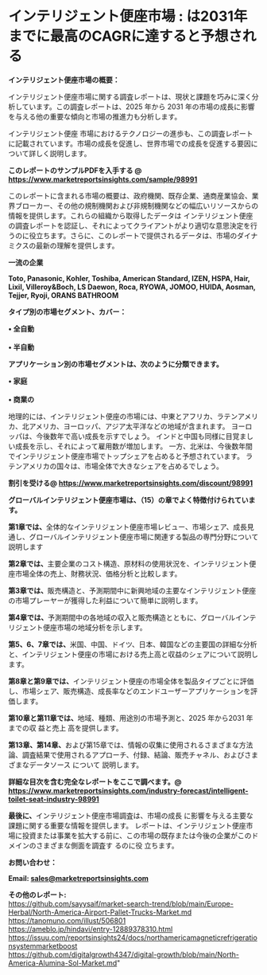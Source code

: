 # インテリジェント便座市場 : は2031年までに最高のCAGRに達すると予想される

<strong><b>インテリジェント便座市場の概要：</b></strong>

インテリジェント便座市場に関する調査レポートは、現状と課題を巧みに深く分析しています。この調査レポートは、2025 年から 2031 年の市場の成長に影響を与える他の重要な傾向と市場の推進力も分析します。

インテリジェント便座 市場におけるテクノロジーの進歩も、この調査レポートに記載されています。市場の成長を促進し、世界市場での成長を促進する要因について詳しく説明します。

<strong>このレポートのサンプルPDFを入手する @ <a href=https://www.marketreportsinsights.com/sample/98991>https://www.marketreportsinsights.com/sample/98991</a></strong>

このレポートに含まれる市場の概要は、政府機関、既存企業、通商産業協会、業界ブローカー、その他の規制機関および非規制機関などの幅広いリソースからの情報を提供します。これらの組織から取得したデータは インテリジェント便座 の調査レポートを認証し、それによってクライアントがより適切な意思決定を行うのに役立ちます。さらに、このレポートで提供されるデータは、市場のダイナミクスの最新の理解を提供します。

<strong>一流の企業</strong>

<strong><b>Toto, Panasonic, Kohler, Toshiba, American Standard, IZEN, HSPA, Hair, Lixil, Villeroy&Boch, LS Daewon, Roca, RYOWA, JOMOO, HUIDA, Aosman, Tejjer, Ryoji, ORANS BATHROOM</b></strong>

<strong><b>タイプ別の市場セグメント、カバー：</b></strong>

<strong>• 全自動<br><br>• 半自動</strong>

<strong><b>アプリケーション別の市場セグメントは、次のように分類できます。</b></strong>

<strong>• 家庭<br><br>• 商業の</strong>

 地理的には、インテリジェント便座の市場には、中東とアフリカ、ラテンアメリカ、北アメリカ、ヨーロッパ、アジア太平洋などの地域が含まれます。 ヨーロッパは、今後数年で高い成長を示すでしょう。 インドと中国も同様に目覚ましい成長を示し、それによって雇用数が増加します。 一方、北米は、今後数年間でインテリジェント便座市場でトップシェアを占めると予想されています。 ラテンアメリカの国々は、市場全体で大きなシェアを占めるでしょう。

<strong>割引を受ける@ <a href=https://www.marketreportsinsights.com/discount/98991>https://www.marketreportsinsights.com/discount/98991</a></strong>

<strong><b>グローバルインテリジェント便座市場は、（15）の章でよく特徴付けられています。</b></strong>

<strong><b>第</b></strong><strong><b>1章では、</b></strong>全体的なインテリジェント便座市場レビュー、市場シェア、成長見通し、グローバルインテリジェント便座市場に関連する製品の専門分野について説明します

<strong><b>第2章では、</b></strong>主要企業のコスト構造、原材料の使用状況を、インテリジェント便座市場全体の売上、財務状況、価格分析と比較します。

<strong><b>第3章では、</b></strong>販売構造と、予測期間中に新興地域の主要なインテリジェント便座の市場プレーヤーが獲得した利益について簡単に説明します。

<strong><b>第4章では、</b></strong>予測期間中の各地域の収入と販売構造とともに、グローバルインテリジェント便座市場の地域分析を示します。

<strong><b>第5、6、7章では、</b></strong>米国、中国、ドイツ、日本、韓国などの主要国の詳細な分析と、インテリジェント便座の市場における売上高と収益のシェアについて説明します。

<strong><b>第8章と第9章では、</b></strong>インテリジェント便座の市場全体を製品タイプごとに評価し、市場シェア、販売構造、成長率などのエンドユーザーアプリケーションを評価します。

<strong><b>第10章と第11章では、</b></strong>地域、種類、用途別の市場予測と、2025 年から2031 年までの収 益と売上 高を提供します。

<strong><b>第13章、第14章、</b></strong>および第15章では、情報の収集に使用されるさまざまな方法論、調査結果で使用されるアプローチ、付録、結論、販売チャネル、およびさまざまなデータソース について 説明します。

<strong>詳細な目次を含む完全なレポートをここで調べます。@ <a href=https://www.marketreportsinsights.com/industry-forecast/intelligent-toilet-seat-industry-98991>https://www.marketreportsinsights.com/industry-forecast/intelligent-toilet-seat-industry-98991</a></strong>

<strong><b>最後に、</b></strong>インテリジェント便座市場調査は、市場の成長 に影響を</a>与える主要な課題に関する重要な情報を提供します。 レポートは、インテリジェント便座市場に投資または事業を拡大する前に、この市場の既存または今後の企業がこのドメインのさまざまな側面を調査す るのに役 立ちます。

<strong><b>お問い合わせ：</b></strong>

<strong>Email: </strong><a href=mailto:sales@marketreportsinsights.com><strong>sales@marketreportsinsights.com</strong></a>

<strong>その他のレポート:</strong>
<br>
<a href=https://github.com/sayysaif/market-search-trend/blob/main/Europe-Herbal/North-America-Airport-Pallet-Trucks-Market.md>https://github.com/sayysaif/market-search-trend/blob/main/Europe-Herbal/North-America-Airport-Pallet-Trucks-Market.md</a>
<br>
<a href=https://tanomuno.com/illust/506801>https://tanomuno.com/illust/506801</a>
<br>
<a href=https://ameblo.jp/hindavi/entry-12889378310.html>https://ameblo.jp/hindavi/entry-12889378310.html</a>
<br>
<a href=https://issuu.com/reportsinsights24/docs/northamericamagneticrefrigerationsystemmarketboost>https://issuu.com/reportsinsights24/docs/northamericamagneticrefrigerationsystemmarketboost</a>
<br>
<a href=https://github.com/digitalgrowth4347/digital-growth/blob/main/North-America-Alumina-Sol-Market.md>https://github.com/digitalgrowth4347/digital-growth/blob/main/North-America-Alumina-Sol-Market.md</a>"
